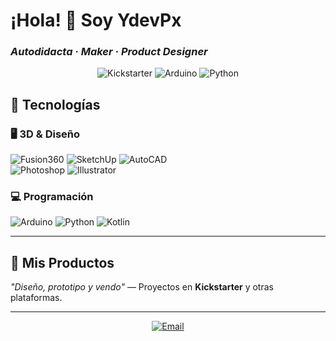 # ¡Hola! 👋 Soy **YdevPx**  
### *Autodidacta · Maker · Product Designer*  

<p align="center">
  <img src="https://img.shields.io/badge/-Kickstarter-%23FF5B5B?style=flat&logo=kickstarter&logoColor=white" alt="Kickstarter">
  <img src="https://img.shields.io/badge/-Arduino-%2300979D?style=flat&logo=arduino&logoColor=white" alt="Arduino">
  <img src="https://img.shields.io/badge/-Python-%233776AB?style=flat&logo=python&logoColor=white" alt="Python">
</p>

## 🔧 **Tecnologías**  

### 🖥️ **3D & Diseño**  
![Fusion360](https://img.shields.io/badge/-Fusion%20360-%23000?style=flat&logo=autodesk&logoColor=white)
![SketchUp](https://img.shields.io/badge/-SketchUp-%23000?style=flat&logo=sketchup&logoColor=white)
![AutoCAD](https://img.shields.io/badge/-AutoCAD-%23000?style=flat&logo=autodesk&logoColor=white)  
![Photoshop](https://img.shields.io/badge/-Photoshop-%2331A8FF?style=flat&logo=adobephotoshop&logoColor=white)
![Illustrator](https://img.shields.io/badge/-Illustrator-%23FF9A00?style=flat&logo=adobeillustrator&logoColor=white)  

### 💻 **Programación**  
![Arduino](https://img.shields.io/badge/-Arduino-%2300979D?style=flat&logo=arduino&logoColor=white)
![Python](https://img.shields.io/badge/-Python-%233776AB?style=flat&logo=python&logoColor=white)
![Kotlin](https://img.shields.io/badge/-Kotlin-%237F52FF?style=flat&logo=kotlin&logoColor=white)  

---

## 🚀 **Mis Productos**  
*"Diseño, prototipo y vendo"* — Proyectos en **Kickstarter** y otras plataformas.  


---

<p align="center">
  <a href="mailto:tu_email@ejemplo.com">
    <img src="https://img.shields.io/badge/-Contacto-%23EA4335?style=flat&logo=gmail&logoColor=white" alt="Email">
  </a>
</p>
